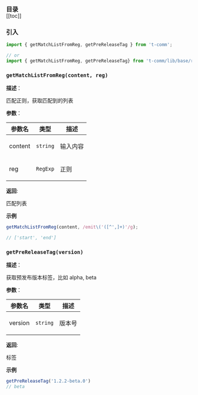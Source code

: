 <h3 style="margin-bottom: -1rem;">目录</h3>

[[toc]]

<h3>引入</h3>

```ts
import { getMatchListFromReg, getPreReleaseTag } from 't-comm';

// or
import { getMatchListFromReg, getPreReleaseTag} from 't-comm/lib/base/regexp/index';
```


### `getMatchListFromReg(content, reg)` 


**描述**：<p>匹配正则，获取匹配到的列表</p>

**参数**：


| 参数名 | 类型 | 描述 |
| --- | --- | --- |
| content | <code>string</code> | <p>输入内容</p> |
| reg | <code>RegExp</code> | <p>正则</p> |

**返回**: <p>匹配列表</p>

**示例**

```ts
getMatchListFromReg(content, /emit\('([^',]+)'/g);

// ['start', 'end']
```
<a name="getPreReleaseTag"></a>

### `getPreReleaseTag(version)` 


**描述**：<p>获取预发布版本标签，比如 alpha, beta</p>

**参数**：


| 参数名 | 类型 | 描述 |
| --- | --- | --- |
| version | <code>string</code> | <p>版本号</p> |

**返回**: <p>标签</p>

**示例**

```ts
getPreReleaseTag('1.2.2-beta.0')
// beta
```
